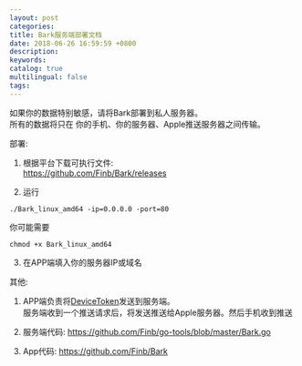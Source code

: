 ```yaml
---
layout: post
categories: 
title: Bark服务端部署文档
date: 2018-06-26 16:59:59 +0800
description: 
keywords: 
catalog: true
multilingual: false
tags: 
---
```


如果你的数据特别敏感，请将Bark部署到私人服务器。<br>所有的数据将只在 你的手机、你的服务器、Apple推送服务器之间传输。

部署:

1. 根据平台下载可执行文件:<br> <a href='https://github.com/Finb/Bark/releases'>https://github.com/Finb/Bark/releases</a>

2. 运行
```
./Bark_linux_amd64 -ip=0.0.0.0 -port=80 
```
你可能需要
```
chmod +x Bark_linux_amd64
```
3. 在APP端填入你的服务器IP或域名


其他:

1. APP端负责将<a href="https://developer.apple.com/documentation/uikit/uiapplicationdelegate/1622958-application">DeviceToken</a>发送到服务端。 <br>服务端收到一个推送请求后，将发送推送给Apple服务器。然后手机收到推送

2. 服务端代码: <a href='https://github.com/Finb/go-tools/blob/master/Bark.go'>https://github.com/Finb/go-tools/blob/master/Bark.go</a><br>

3. App代码: <a href="https://github.com/Finb/Bark">https://github.com/Finb/Bark</a>
